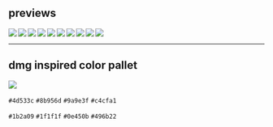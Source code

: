 
## previews

<img src="https://github.com/xero/garlicboy/blob/previews/img/menu-game.jpg?raw=true" width="=350" height="=350" align="left" padding="4">
<img src="https://github.com/xero/garlicboy/blob/previews/img/consoles.jpg?raw=true" width="=350" height="=350" align="left" padding="4">
<img src="https://github.com/xero/garlicboy/blob/previews/img/games.jpg?raw=true" width="=350" height="=350" align="left" padding="4">
<img src="https://github.com/xero/garlicboy/blob/previews/img/apps-search.jpg?raw=true" width="=350" height="=350" align="left" padding="4">
<img src="https://github.com/xero/garlicboy/blob/previews/img/retroarch.jpg?raw=true" width="=350" height="=350" align="left" padding="4">
<img src="https://github.com/xero/garlicboy/blob/previews/img/recents.jpg?raw=true" width="=350" height="=350" align="left" padding="4">
<img src="https://github.com/xero/garlicboy/blob/previews/img/overlays.jpg?raw=true" width="=350" height="=350" align="left" padding="4">
<img src="https://github.com/xero/garlicboy/blob/previews/img/quick-menu.jpg?raw=true" width="=350" height="=350" align="left" padding="4">
<img src="https://github.com/xero/garlicboy/blob/previews/img/bootlogo.jpg?raw=true" width="=350" height="=350" align="left" padding="4">
<img src="https://github.com/xero/garlicboy/blob/previews/img/menu-fav.jpg?raw=true" width="=350" height="=350" padding="4">


---

## dmg inspired color pallet

<img src="https://github.com/xero/garlicboy/blob/previews/img/dmg-colors.png?raw=true">

`#4d533c` `#8b956d` `#9a9e3f` `#c4cfa1`

`#1b2a09` `#1f1f1f` `#0e450b` `#496b22`

